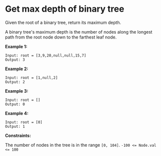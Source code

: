 # Get max depth of binary tree

Given the root of a binary tree, return its maximum depth.

A binary tree's maximum depth is the number of nodes along the longest path from the root node down to the farthest leaf node.

**Example 1:**

```
Input: root = [3,9,20,null,null,15,7]
Output: 3
```

**Example 2:**

```
Input: root = [1,null,2]
Output: 2
```

**Example 3:**

```
Input: root = []
Output: 0
```

**Example 4:**

```
Input: root = [0]
Output: 1
```
 
**Constraints:**

The number of nodes in the tree is in the range `[0, 104]`.
`-100 <= Node.val <= 100`